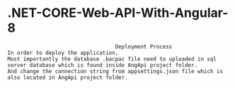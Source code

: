# .NET-CORE-Web-API-With-Angular-8

                                      Deployment Process
    In order to deploy the application, 
    Most importantly the database .bacpac file need to uploaded in sql server database which is found inside AngApi project folder.
    And change the connection string from appsettings.json file which is also located in AngApi project folder.
